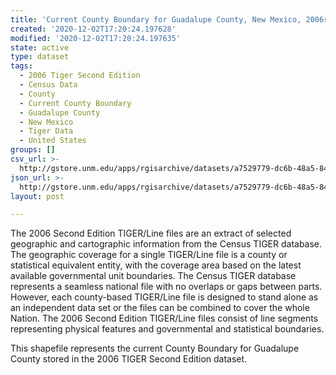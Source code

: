 ```yaml
---
title: 'Current County Boundary for Guadalupe County, New Mexico, 2006se TIGER'
created: '2020-12-02T17:20:24.197628'
modified: '2020-12-02T17:20:24.197635'
state: active
type: dataset
tags:
  - 2006 Tiger Second Edition
  - Census Data
  - County
  - Current County Boundary
  - Guadalupe County
  - New Mexico
  - Tiger Data
  - United States
groups: []
csv_url: >-
  http://gstore.unm.edu/apps/rgisarchive/datasets/a7529779-dc6b-48a5-84cc-c9e051020581/tgr2006se_guad_ctycu.derived.csv
json_url: >-
  http://gstore.unm.edu/apps/rgisarchive/datasets/a7529779-dc6b-48a5-84cc-c9e051020581/tgr2006se_guad_ctycu.derived.json
layout: post

---
```

The 2006 Second Edition TIGER/Line files are an extract of selected geographic and cartographic information from the Census TIGER database.  The geographic coverage for a single TIGER/Line file is a county or statistical equivalent entity, with the coverage area based on the latest available governmental unit boundaries. The Census TIGER database represents a seamless national file with no overlaps or gaps between parts.  However, each county-based TIGER/Line file is designed to stand alone as an independent data set or the files can be combined to cover the whole Nation.  The 2006 Second Edition  TIGER/Line files consist of line segments representing physical features and governmental and statistical boundaries.  

This shapefile represents the current County Boundary for Guadalupe County stored in the 2006 TIGER Second Edition dataset.

